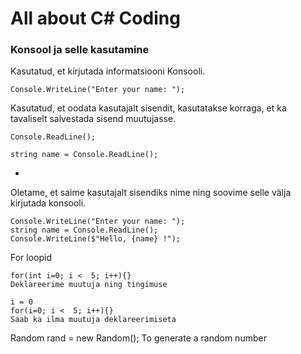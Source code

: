 # All about C# Coding
### Konsool ja selle kasutamine

Kasutatud, et kirjutada informatsiooni Konsooli.
``` 
Console.WriteLine("Enter your name: ");
```

Kasutatud, et oodata kasutajalt sisendit, kasutatakse korraga, et ka tavaliselt salvestada sisend muutujasse.
```
Console.ReadLine();
```

```
string name = Console.ReadLine();
```
-

Oletame, et saime kasutajalt sisendiks nime ning soovime selle välja kirjutada konsooli.
```
Console.WriteLine("Enter your name: ");
string name = Console.ReadLine();
Console.WriteLine($"Hello, {name} !");
```

For loopid
```
for(int i=0; i <  5; i++){}
Deklareerime muutuja ning tingimuse
```
```
i = 0
for(i=0; i <  5; i++){}
Saab ka ilma muutuja deklareerimiseta
```
Random rand = new Random();
To generate a random number
```
